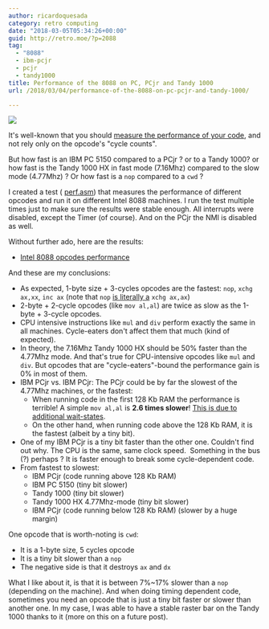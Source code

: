 ```yaml
---
author: ricardoquesada
category: retro computing
date: "2018-03-05T05:34:26+00:00"
guid: http://retro.moe/?p=2088
tag:
  - "8088"
  - ibm-pcjr
  - pcjr
  - tandy1000
title: Performance of the 8088 on PC, PCjr and Tandy 1000
url: /2018/03/04/performance-of-the-8088-on-pc-pcjr-and-tandy-1000/

---
```

![](https://lh3.googleusercontent.com/Qm6Ynexbr8lJUggbCcZoKQaPX-qKyrA5Ef4_Feu7mju1M6vVhiN86NjNpmXBZlO_AdAu0KWVWACqK_oWMEPGkgeSSwOBsSV804i3WS0dFML6LqpMY7o3dwlV6oBs0dSJfjM1D5vnjYQ=-no)

It's well-known that you should [measure the performance of your code](https://github.com/jagregory/abrash-zen-of-asm/blob/master/src/chapter-04.md), and not rely only on the opcode's "cycle counts".

But how fast is an IBM PC 5150 compared to a PCjr ? or to a Tandy 1000? or how fast is the Tandy 1000 HX in fast mode (7.16Mhz) compared to the slow mode (4.77Mhz) ? Or how fast is a `nop` compared to a `cwd` ?

I created a test ( [perf.asm](https://github.com/ricardoquesada/pc-8088-misc/blob/master/opcodes_perf/perf.asm)) that measures the performance of different opcodes and run it on different Intel 8088 machines. I run the test multiple times just to make sure the results were stable enough. All interrupts were disabled, except the Timer (of course). And on the PCjr the NMI is disabled as well.

Without further ado, here are the results:

- [Intel 8088 opcodes performance](https://docs.google.com/spreadsheets/d/1geGxh76SVFHNi3xR6HEKpHHVckLLz9DsK3JNdPi6pBA/edit?usp=sharing)

And these are my conclusions:

- As expected, 1-byte size + 3-cycles opcodes are the fastest: `nop`, `xchg ax,xx`, `inc ax` (note that `nop` [is literally a](https://en.wikipedia.org/wiki/NOP) `xchg ax,ax`)
- 2-byte + 2-cycle opcodes (like `mov al,al`) are twice as slow as the 1-byte + 3-cycle opcodes.
- CPU intensive instructions like `mul` and `div` perform exactly the same in all machines. Cycle-eaters don't affect them that much (kind of expected).
- In theory, the 7.16Mhz Tandy 1000 HX should be 50% faster than the 4.77Mhz mode. And that's true for CPU-intensive opcodes like `mul` and `div`. But opcodes that are "cycle-eaters"-bound the performance gain is 0% in most of them.
- IBM PCjr vs. IBM PCjr: The PCjr could be by far the slowest of the 4.77Mhz machines, or the fastest:
  - When running code in the first 128 Kb RAM the performance is terrible! A simple `mov al,al` is **2.6 times slower**! [This is due to additional wait-states](https://en.wikipedia.org/wiki/IBM_PCjr#Processor_speed).
  - On the other hand, when running code above the 128 Kb RAM, it is the fastest (albeit by a tiny bit).
- One of my IBM PCjr is a tiny bit faster than the other one. Couldn't find out why. The CPU is the same, same clock speed.  Something in the bus (?) perhaps ? It is faster enough to break some cycle-dependent code.
- From fastest to slowest:
  - IBM PCjr (code running above 128 Kb RAM)
  - IBM PC 5150 (tiny bit slower)
  - Tandy 1000 (tiny bit slower)
  - Tandy 1000 HX 4.77Mhz-mode (tiny bit slower)
  - IBM PCjr (code running below 128 Kb RAM) (slower by a huge margin)

One opcode that is worth-noting is `cwd`:

- It is a 1-byte size, 5 cycles opcode
- It is a tiny bit slower than a `nop`
- The negative side is that it destroys `ax` and `dx`

What I like about it, is that it is between 7%~17% slower than a `nop` (depending on the machine). And when doing timing dependent code, sometimes you need an opcode that is just a tiny bit faster or slower than another one. In my case, I was able to have a stable raster bar on the Tandy 1000 thanks to it (more on this on a future post).
